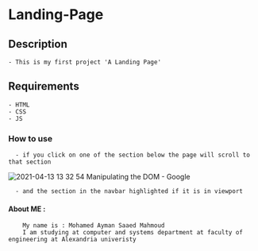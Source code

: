 # Landing-Page

## Description
    - This is my first project 'A Landing Page'

## Requirements
    - HTML
    - CSS
    - JS

### How to use 
      - if you click on one of the section below the page will scroll to that section
  ![2021-04-13 13 32 54 Manipulating the DOM - Google](https://user-images.githubusercontent.com/80472863/114546352-5496e980-9c5d-11eb-8850-8ba0a2b8aecb.png)

      - and the section in the navbar highlighted if it is in viewport 

#### About ME :
        My name is : Mohamed Ayman Saaed Mahmoud
        I am studying at computer and systems department at faculty of engineering at Alexandria univeristy
    
